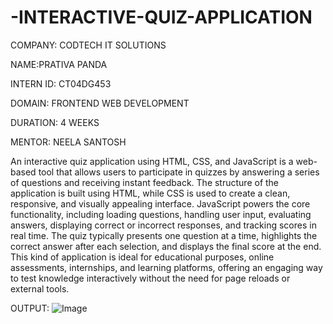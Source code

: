 # -INTERACTIVE-QUIZ-APPLICATION

COMPANY: CODTECH IT SOLUTIONS

NAME:PRATIVA PANDA

INTERN ID: CT04DG453

DOMAIN: FRONTEND WEB DEVELOPMENT

DURATION: 4 WEEKS

MENTOR: NEELA SANTOSH

An interactive quiz application using HTML, CSS, and JavaScript is a web-based tool that allows users to participate in quizzes by answering a series of questions and receiving instant feedback. The structure of the application is built using HTML, while CSS is used to create a clean, responsive, and visually appealing interface. JavaScript powers the core functionality, including loading questions, handling user input, evaluating answers, displaying correct or incorrect responses, and tracking scores in real time. The quiz typically presents one question at a time, highlights the correct answer after each selection, and displays the final score at the end. This kind of application is ideal for educational purposes, online assessments, internships, and learning platforms, offering an engaging way to test knowledge interactively without the need for page reloads or external tools.

OUTPUT: ![Image](https://github.com/user-attachments/assets/991cc18b-068c-4aa0-9944-5bd5fc17b842)
